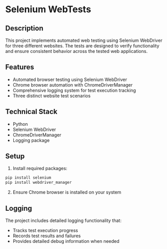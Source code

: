 # Selenium WebTests

## Description
This project implements automated web testing using Selenium WebDriver for three different websites. The tests are designed to verify functionality and ensure consistent behavior across the tested web applications.

## Features
- Automated browser testing using Selenium WebDriver
- Chrome browser automation with ChromeDriverManager
- Comprehensive logging system for test execution tracking
- Three distinct website test scenarios

## Technical Stack
- Python
- Selenium WebDriver
- ChromeDriverManager
- Logging package

## Setup
1. Install required packages:
```bash
pip install selenium
pip install webdriver_manager
```

2. Ensure Chrome browser is installed on your system

## Logging
The project includes detailed logging functionality that:
- Tracks test execution progress
- Records test results and failures
- Provides detailed debug information when needed
